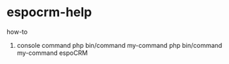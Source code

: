 # espocrm-help

how-to

1) console command
	php bin/command my-command
	php bin/command my-command espoCRM
